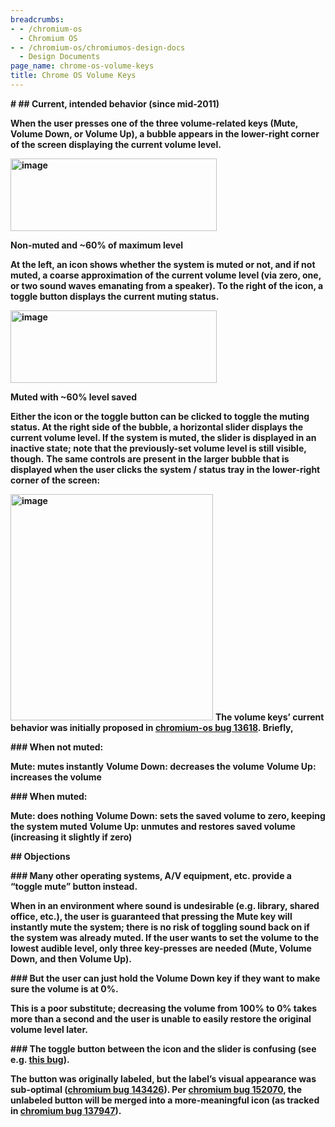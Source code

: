 ```yaml
---
breadcrumbs:
- - /chromium-os
  - Chromium OS
- - /chromium-os/chromiumos-design-docs
  - Design Documents
page_name: chrome-os-volume-keys
title: Chrome OS Volume Keys
---
```


**# **## Current, intended behavior (since mid-2011)****

**When the user presses one of the three volume-related keys (Mute, Volume Down,
or Volume Up), a bubble appears in the lower-right corner of the screen
displaying the current volume level.**

**<img alt="image" src="https://lh5.googleusercontent.com/Nm9_2BQJ5T3Sqt3rD6ZYejyox3OcpxsoA61mc8NM9Aug_19_i4bnXDmZtO3BA0uFIXMXfBkCoMVvpdheGIIxHjwZpUWz1wAp811TBxJ_Ry79bd1X6hQ" height=116px; width=330px;>**

**Non-muted and ~60% of maximum level**

**At the left, an icon shows whether the system is muted or not, and if not
muted, a coarse approximation of the current volume level (via zero, one, or two
sound waves emanating from a speaker). To the right of the icon, a toggle button
displays the current muting status.**

**<img alt="image" src="https://lh3.googleusercontent.com/aFZMhLBlyas-l9XSOCg8W-KMonwPhnf4J9pt0iK9MbVaBnlRANM0_gck1ZsDH9vLHZkoZ5xu842ZviGA84WVzhj5BuGU__9LWai_R9g5KekYmB6sNDs" height=116px; width=330px;>**

**Muted with ~60% level saved**

**Either the icon or the toggle button can be clicked to toggle the muting status. At the right side of the bubble, a horizontal slider displays the current volume level. If the system is muted, the slider is displayed in an inactive state; note that the previously-set volume level is still visible, though.**
**The same controls are present in the larger bubble that is displayed when the
user clicks the system / status tray in the lower-right corner of the screen:**

**<img alt="image" src="https://lh4.googleusercontent.com/ibZ7w_Ljo-MURsOQhV0Dx-XZPpdDU5fLEKNKSOSLkh6BlyyiTvsk94XiNWQfLpVSpYLemRluuqywKIFvTKJDB_uUbLyl381r2Zby4kUUkkkpzSrdRJ8" height=362px; width=324px;>**
**The volume keys’ current behavior was initially proposed in [chromium-os bug 13618](https://code.google.com/p/chromium-os/issues/detail?id=13618). Briefly,**

**### When not muted:**

**Mute: mutes instantly**
**Volume Down: decreases the volume**
**Volume Up: increases the volume**

**### When muted:**

**Mute: does nothing**
**Volume Down: sets the saved volume to zero, keeping the system muted**
**Volume Up: unmutes and restores saved volume (increasing it slightly if zero)**

**## Objections**

**### Many other operating systems, A/V equipment, etc. provide a “toggle mute” button instead.**

**When in an environment where sound is undesirable (e.g. library, shared office, etc.), the user is guaranteed that pressing the Mute key will instantly mute the system; there is no risk of toggling sound back on if the system was already muted. If the user wants to set the volume to the lowest audible level, only three key-presses are needed (Mute, Volume Down, and then Volume Up).**

**### But the user can just hold the Volume Down key if they want to make sure the volume is at 0%.**

**This is a poor substitute; decreasing the volume from 100% to 0% takes more than a second and the user is unable to easily restore the original volume level later.**

**### The toggle button between the icon and the slider is confusing (see e.g. [this bug](https://code.google.com/p/chromium/issues/detail?id=170935)).**

**The button was originally labeled, but the label’s visual appearance was sub-optimal ([chromium bug 143426](https://code.google.com/p/chromium/issues/detail?id=143426)). Per [chromium bug 152070](https://code.google.com/p/chromium/issues/detail?id=152070), the unlabeled button will be merged into a more-meaningful icon (as tracked in [chromium bug 137947](https://code.google.com/p/chromium/issues/detail?id=137947)).**